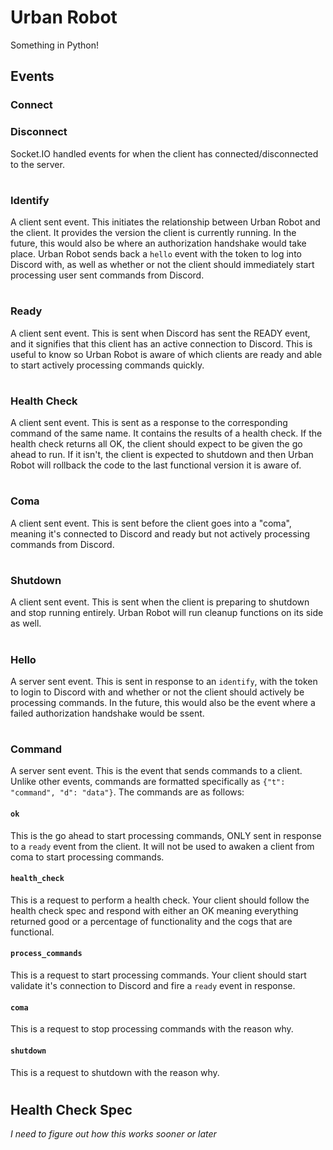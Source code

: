 # Urban Robot

Something in Python!

## Events

### Connect
### Disconnect
Socket.IO handled events for when the client has connected/disconnected to the server.
#
### Identify
A client sent event. This initiates the relationship between Urban Robot and the client. It provides the version the client is currently running. In the future, this would also be where an authorization handshake would take place. Urban Robot sends back a `hello` event with the token to log into Discord with, as well as whether or not the client should immediately start processing user sent commands from Discord.
#
### Ready
A client sent event. This is sent when Discord has sent the READY event, and it signifies that this client has an active connection to Discord. This is useful to know so Urban Robot is aware of which clients are ready and able to start actively processing commands quickly.
#
### Health Check
A client sent event. This is sent as a response to the corresponding command of the same name. It contains the results of a health check. If the health check returns all OK, the client should expect to be given the go ahead to run. If it isn't, the client is expected to shutdown and then Urban Robot will rollback the code to the last functional version it is aware of.
#
### Coma
A client sent event. This is sent before the client goes into a "coma", meaning it's connected to Discord and ready but not actively processing commands from Discord.
#
### Shutdown
A client sent event. This is sent when the client is preparing to shutdown and stop running entirely. Urban Robot will run cleanup functions on its side as well.
#
### Hello
A server sent event. This is sent in response to an `identify`, with the token to login to Discord with and whether or not the client should actively be processing commands. In the future, this would also be the event where a failed authorization handshake would be ssent.
#
### Command
A server sent event. This is the event that sends commands to a client. Unlike other events, commands are formatted specifically as `{"t": "command", "d": "data"}`. 
The commands are as follows:

#### **`ok`**
This is the go ahead to start processing commands, ONLY sent in response to a `ready` event from the client. It will not be used to awaken a client from coma to start processing commands.

#### **`health_check`**
This is a request to perform a health check. Your client should follow the health check spec and respond with either an OK meaning everything returned good or a percentage of functionality and the cogs that are functional.

#### **`process_commands`**
This is a request to start processing commands. Your client should start validate it's connection to Discord and fire a `ready` event in response.

#### **`coma`**
This is a request to stop processing commands with the reason why.

#### **`shutdown`**
This is a request to shutdown with the reason why.
#
## Health Check Spec
_I need to figure out how this works sooner or later_
